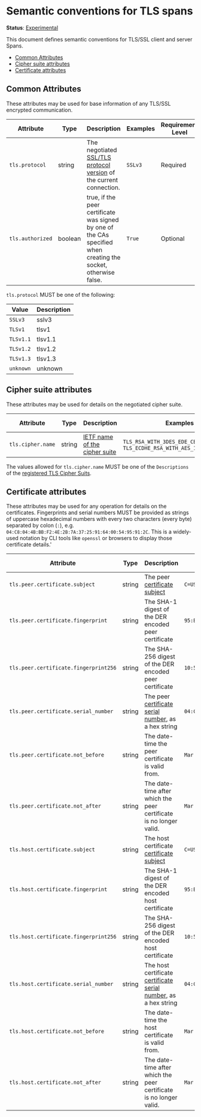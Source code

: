 # Semantic conventions for TLS spans

**Status**: [Experimental](../../document-status.md)

This document defines semantic conventions for TLS/SSL client and server Spans.

<!-- Re-generate TOC with `markdown-toc --no-first-h1 -i` -->

<!-- toc -->

- [Common Attributes](#common-attributes)
- [Cipher suite attributes](#cipher-suite-attributes)
- [Certificate attributes](#certificate-attributes)

<!-- tocstop -->

## Common Attributes

These attributes may be used for base information of any TLS/SSL encrypted communication.

<!-- semconv tls -->
| Attribute  | Type | Description  | Examples  | Requirement Level |
|---|---|---|---|---|
| `tls.protocol` | string | The negotiated [SSL/TLS protocol version](https://www.openssl.org/docs/man1.1.1/man3/SSL_get_version.html#RETURN-VALUES) of the current connection. | `SSLv3` | Required |
| `tls.authorized` | boolean | true, if the peer certificate was signed by one of the CAs specified when creating the socket, otherwise false. | `True` | Optional |

`tls.protocol` MUST be one of the following:

| Value  | Description |
|---|---|
| `SSLv3` | sslv3 |
| `TLSv1` | tlsv1 |
| `TLSv1.1` | tlsv1.1 |
| `TLSv1.2` | tlsv1.2 |
| `TLSv1.3` | tlsv1.3 |
| `unknown` | unknown |
<!-- endsemconv -->

## Cipher suite attributes

These attributes may be used for details on the negotiated cipher suite.

<!-- semconv tls.cipher -->
| Attribute  | Type | Description  | Examples  | Requirement Level |
|---|---|---|---|---|
| `tls.cipher.name` | string | [IETF name of the cipher suite](https://datatracker.ietf.org/doc/html/rfc5246#appendix-A.5) | `TLS_RSA_WITH_3DES_EDE_CBC_SHA`; `TLS_ECDHE_RSA_WITH_AES_128_GCM_SHA256` | Optional |
<!-- endsemconv -->

The values allowed for `tls.cipher.name` MUST be one of the `Descriptions` of the [registered TLS Cipher Suits](https://www.iana.org/assignments/tls-parameters/tls-parameters.xhtml#table-tls-parameters-4).

## Certificate attributes

These attributes may be used for any operation for details on the certificates.
Fingerprints and serial numbers MUST be provided as strings of uppercase hexadecimal numbers with every two characters (every byte) separated by colon (`:`), e.g. `04:C8:04:4B:BB:F2:4E:2B:7A:37:25:91:64:00:54:95:91:2C`.
This is a widely-used notation by CLI tools like `openssl` or browsers to display those certificate details.'

<!-- semconv tls.certificate -->
| Attribute  | Type | Description  | Examples  | Requirement Level |
|---|---|---|---|---|
| `tls.peer.certificate.subject` | string | The peer [certificate subject](https://datatracker.ietf.org/doc/html/rfc5280#section-4.1.2.6) | `C=US, ST=California, L=San Francisco, O=OpenTelemetry, Inc, CN=*.opentelemetry.io` | Optional |
| `tls.peer.certificate.fingerprint` | string | The SHA-1 digest of the DER encoded peer certificate | `95:B4:D0:6E:CD:C1:2C:22:92:B8:CD:26:54:79:E4:84:E3:47:34:2E` | Optional |
| `tls.peer.certificate.fingerprint256` | string | The SHA-256 digest of the DER encoded peer certificate | `10:5A:86:67:BC:22:43:55:62:88:21:31:1B:93:F0:62:7F:05:F2:D8:EE:19:C6:F3:D6:BB:60:91:DD:ED:95:D1` | Optional |
| `tls.peer.certificate.serial_number` | string | The peer [certificate serial number](https://datatracker.ietf.org/doc/html/rfc5280#section-4.1.2.2), as a hex string | `04:C8:04:4B:BB:F2:4E:2B:7A:37:25:91:64:00:54:95:91:2C` | Optional |
| `tls.peer.certificate.not_before` | string | The date-time the peer certificate is valid from. | `Mar 9 00:00:00 2021 GMT` | Optional |
| `tls.peer.certificate.not_after` | string | The date-time after which the peer certificate is no longer valid. | `Mar 1 23:59:59 2022 GMT` | Optional |
| `tls.host.certificate.subject` | string | The host certificate [certificate subject](https://datatracker.ietf.org/doc/html/rfc5280#section-4.1.2.6) | `C=US, ST=California, L=San Francisco, O=OpenTelemetry, Inc, CN=*.opentelemetry.io` | Optional |
| `tls.host.certificate.fingerprint` | string | The SHA-1 digest of the DER encoded host certificate | `95:B4:D0:6E:CD:C1:2C:22:92:B8:CD:26:54:79:E4:84:E3:47:34:2E` | Optional |
| `tls.host.certificate.fingerprint256` | string | The SHA-256 digest of the DER encoded host certificate | `10:5A:86:67:BC:22:43:55:62:88:21:31:1B:93:F0:62:7F:05:F2:D8:EE:19:C6:F3:D6:BB:60:91:DD:ED:95:D1` | Optional |
| `tls.host.certificate.serial_number` | string | The host certificate [certificate serial number](https://datatracker.ietf.org/doc/html/rfc5280#section-4.1.2.2), as a hex string | `04:C8:04:4B:BB:F2:4E:2B:7A:37:25:91:64:00:54:95:91:2C` | Optional |
| `tls.host.certificate.not_before` | string | The date-time the host certificate is valid from. | `Mar 9 00:00:00 2021 GMT` | Optional |
| `tls.host.certificate.not_after` | string | The date-time after which the peer certificate is no longer valid. | `Mar 1 23:59:59 2022 GMT` | Optional |
<!-- endsemconv -->